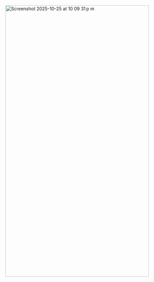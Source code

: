 <img width="447" height="847" alt="Screenshot 2025-10-25 at 10 09 31 p m" src="https://github.com/user-attachments/assets/a10d5175-17eb-4e46-a1c1-a0e5338938eb" />
